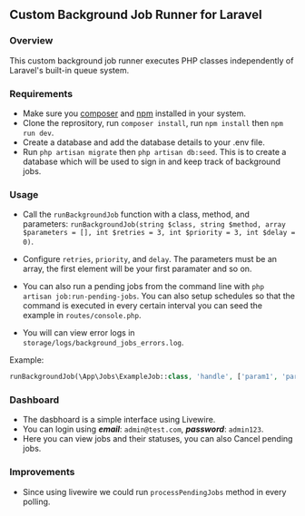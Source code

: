 ## Custom Background Job Runner for Laravel

### Overview

This custom background job runner executes PHP classes independently of Laravel's built-in queue system.

### Requirements

-   Make sure you [composer](https://getcomposer.org/doc/00-intro.md) and [npm](https://www.freecodecamp.org/news/node-version-manager-nvm-install-guide/) installed in your system.
-   Clone the reprository, run `composer install`, run `npm install` then `npm run dev`.
-   Create a database and add the database details to your .env file.
-   Run `php artisan migrate` then `php artisan db:seed`. This is to create a database which will be used to sign in and keep track of background jobs.

### Usage

-   Call the `runBackgroundJob` function with a class, method, and parameters: `runBackgroundJob(string $class, string $method, array $parameters = [], int $retries = 3, int $priority = 3, int $delay = 0)`.

-   Configure `retries`, `priority`, and `delay`. The parameters must be an array, the first element will be your first paramater and so on.
-   You can also run a pending jobs from the command line with `php artisan job:run-pending-jobs`. You can also setup schedules so that the command is executed in every certain interval you can seed the example in `routes/console.php`.
-   You will can view error logs in `storage/logs/background_jobs_errors.log`.

Example:

```php
runBackgroundJob(\App\Jobs\ExampleJob::class, 'handle', ['param1', 'param2'], 3, 1, 5);
```

### Dashboard

-   The dasbhoard is a simple interface using Livewire.
-   You can login using **_email_**: `admin@test.com`, **_password_**: `admin123`.
-   Here you can view jobs and their statuses, you can also Cancel pending jobs.

### Improvements

-   Since using livewire we could run `processPendingJobs` method in every polling.
